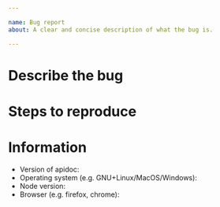```yaml
---

name: Bug report
about: A clear and concise description of what the bug is.

---
```


# Describe the bug
<!-- Before reporting an issue please check that you are using the latest apidoc version! -->

<!-- Please describe precisely your problem here. -->

# Steps to reproduce
<!-- A reproducible bug is always much easier to fix! -->

# Information
<!-- A demo/screenshot/animated gif of the problem can also be helpful. Package.json version, tag, or git commit information. -->

- Version of apidoc:
- Operating system (e.g. GNU+Linux/MacOS/Windows):
- Node version:
- Browser (e.g. firefox, chrome):

